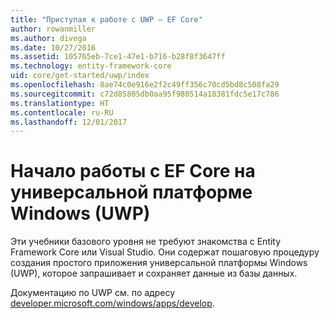 ```yaml
---
title: "Приступая к работе с UWP — EF Core"
author: rowanmiller
ms.author: divega
ms.date: 10/27/2016
ms.assetid: 105765eb-7ce1-47e1-b716-b28f8f3647ff
ms.technology: entity-framework-core
uid: core/get-started/uwp/index
ms.openlocfilehash: 8ae74c0e916e2f2c49ff356c70cd5bd8c508fa29
ms.sourcegitcommit: c72d85805db0aa95f980514a18381fdc5e17c786
ms.translationtype: HT
ms.contentlocale: ru-RU
ms.lasthandoff: 12/01/2017
---
```

# <a name="getting-started-with-ef-core-on-universal-windows-platform-uwp"></a>Начало работы с EF Core на универсальной платформе Windows (UWP)

Эти учебники базового уровня не требуют знакомства с Entity Framework Core или Visual Studio. Они содержат пошаговую процедуру создания простого приложения универсальной платформы Windows (UWP), которое запрашивает и сохраняет данные из базы данных.

Документацию по UWP см. по адресу [developer.microsoft.com/windows/apps/develop](https://developer.microsoft.com/windows/apps/develop).
